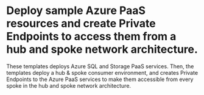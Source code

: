 # Deploy sample Azure PaaS resources and create Private Endpoints to access them from a hub and spoke network architecture.

These templates deploys Azure SQL and Storage PaaS services. Then, the templates deploy a hub & spoke consumer environment, and creates Private Endpoints to the Azure PaaS services to make them accessible from every spoke in the hub and spoke network architecture.
